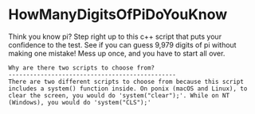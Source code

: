 # HowManyDigitsOfPiDoYouKnow
Think you know pi? Step right up to this c++ script that puts your confidence to the test. See if you can guess 9,979 digits of pi without making one mistake! Mess up once, and you have to start all over.

```
Why are there two scripts to choose from?
-----------------------------------------------
There are two different scripts to choose from because this script includes a system() function inside. On ponix (macOS and Linux), to clear the screen, you would do 'system("clear");'. While on NT (Windows), you would do 'system("CLS");'
```
